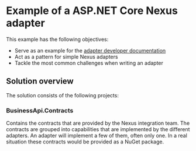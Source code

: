# Example of a ASP.NET Core Nexus adapter

This example has the following objectives:
* Serve as an example for the [adapter developer documentation](https://nexus.link/docs/development/nexus-adapter)
* Act as a pattern for simple Nexus adapters
* Tackle the most common challenges when writing an adapter

## Solution overview

The solution consists of the following projects:

### BusinessApi.Contracts

Contains the contracts that are provided by the Nexus integration team. The contracts are grouped into capabilities that are implemented by the different adapters. An adapter will implement a few of them, often only one.
In a real situation these contracts would be provided as a NuGet package.